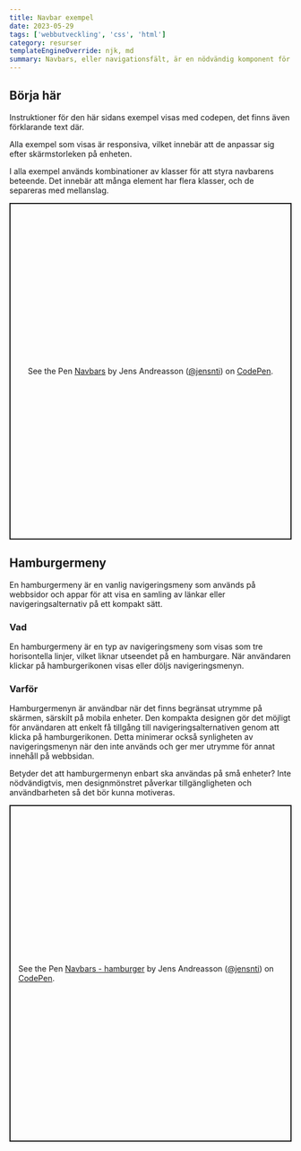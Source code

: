 ```yaml
---
title: Navbar exempel
date: 2023-05-29
tags: ['webbutveckling', 'css', 'html']
category: resurser
templateEngineOverride: njk, md
summary: Navbars, eller navigationsfält, är en nödvändig komponent för att navigera på webben. De finns i olika former och har olika funktioner. I denna introduktion introduceras några grundläggande exempel.
---
```


## Börja här

Instruktioner för den här sidans exempel visas med codepen, det finns även förklarande text där.

Alla exempel som visas är responsiva, vilket innebär att de anpassar sig efter skärmstorleken på enheten.

I alla exempel används kombinationer av klasser för att styra navbarens beteende. Det innebär att många element har flera klasser, och de separeras med mellanslag.


<div class="bleed">
<p class="codepen" data-height="600" data-default-tab="html,result" data-slug-hash="bGmZypm" data-user="jensnti" style="height: 600px; box-sizing: border-box; display: flex; align-items: center; justify-content: center; border: 2px solid; margin: 1em 0; padding: 1em;">
  <span>See the Pen <a href="https://codepen.io/jensnti/pen/bGmZypm">
  Navbars</a> by Jens Andreasson (<a href="https://codepen.io/jensnti">@jensnti</a>)
  on <a href="https://codepen.io">CodePen</a>.</span>
</p>
<script async src="https://cpwebassets.codepen.io/assets/embed/ei.js"></script>
</div>

## Hamburgermeny

En hamburgermeny är en vanlig navigeringsmeny som används på webbsidor och appar för att visa en samling av länkar eller navigeringsalternativ på ett kompakt sätt.

### Vad

En hamburgermeny är en typ av navigeringsmeny som visas som tre horisontella linjer, vilket liknar utseendet på en hamburgare. När användaren klickar på hamburgerikonen visas eller döljs navigeringsmenyn.

### Varför 

Hamburgermenyn är användbar när det finns begränsat utrymme på skärmen, särskilt på mobila enheter. Den kompakta designen gör det möjligt för användaren att enkelt få tillgång till navigeringsalternativen genom att klicka på hamburgerikonen. Detta minimerar också synligheten av navigeringsmenyn när den inte används och ger mer utrymme för annat innehåll på webbsidan.

Betyder det att hamburgermenyn enbart ska användas på små enheter? Inte nödvändigtvis, men designmönstret påverkar tillgängligheten och användbarheten så det bör kunna motiveras.

<div class="bleed">
<p class="codepen" data-height="600" data-default-tab="html,result" data-slug-hash="bGmZPPg" data-user="jensnti" style="height: 600px; box-sizing: border-box; display: flex; align-items: center; justify-content: center; border: 2px solid; margin: 1em 0; padding: 1em;">
  <span>See the Pen <a href="https://codepen.io/jensnti/pen/bGmZPPg">
  Navbars - hamburger</a> by Jens Andreasson (<a href="https://codepen.io/jensnti">@jensnti</a>)
  on <a href="https://codepen.io">CodePen</a>.</span>
</p>
<script async src="https://cpwebassets.codepen.io/assets/embed/ei.js"></script>
</div>